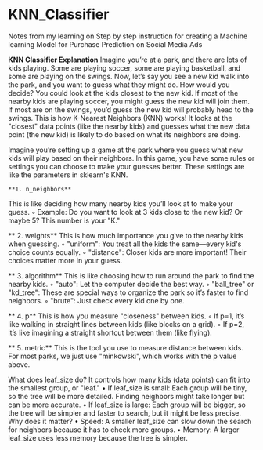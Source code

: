# KNN_Classifier
Notes from my learning on Step by step instruction for creating a Machine learning Model for Purchase Prediction on Social Media Ads

**KNN Classifier Explanation**
Imagine you’re at a park, and there are lots of kids playing. Some are playing soccer, some are playing basketball, and some are playing on the swings.
Now, let’s say you see a new kid walk into the park, and you want to guess what they might do. How would you decide?
You could look at the kids closest to the new kid. If most of the nearby kids are playing soccer, you might guess the new kid will join them. If most are on the swings, you’d guess the new kid will probably head to the swings.
This is how K-Nearest Neighbors (KNN) works! It looks at the "closest" data points (like the nearby kids) and guesses what the new data point (the new kid) is likely to do based on what its neighbors are doing.

Imagine you’re setting up a game at the park where you guess what new kids will play based on their neighbors. In this game, you have some rules or settings you can choose to make your guesses better. These settings are like the parameters in sklearn's KNN. 

    **1. n_neighbors**
This is like deciding how many nearby kids you’ll look at to make your guess.
        ◦ Example: Do you want to look at 3 kids close to the new kid? Or maybe 5? This number is your "K."
        
**    2. weights**
This is how much importance you give to the nearby kids when guessing.
        ◦ "uniform": You treat all the kids the same—every kid's choice counts equally.
        ◦ "distance": Closer kids are more important! Their choices matter more in your guess.
        
  **  3. algorithm**
This is like choosing how to run around the park to find the nearby kids.
        ◦ "auto": Let the computer decide the best way.
        ◦ "ball_tree" or "kd_tree": These are special ways to organize the park so it’s faster to find neighbors.
        ◦ "brute": Just check every kid one by one.
        
 **   4. p**
This is how you measure "closeness" between kids.
        ◦ If p=1, it’s like walking in straight lines between kids (like blocks on a grid).
        ◦ If p=2, it’s like imagining a straight shortcut between them (like flying).
        
   ** 5. metric**
This is the tool you use to measure distance between kids. For most parks, we just use "minkowski", which works with the p value above.

What does leaf_size do?
It controls how many kids (data points) can fit into the smallest group, or "leaf."
    • If leaf_size is small:
Each group will be tiny, so the tree will be more detailed. Finding neighbors might take longer but can be more accurate.
    • If leaf_size is large:
Each group will be bigger, so the tree will be simpler and faster to search, but it might be less precise.
Why does it matter?
    • Speed: A smaller leaf_size can slow down the search for neighbors because it has to check more groups.
    • Memory: A larger leaf_size uses less memory because the tree is simpler.
